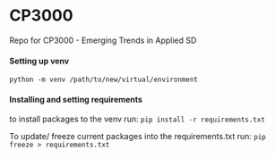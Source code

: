 # CP3000
Repo for CP3000 - Emerging Trends in Applied SD 

#### Setting up venv
`python -m venv /path/to/new/virtual/environment`

#### Installing and setting requirements
to install packages to the venv run:
`pip install -r requirements.txt`

To update/ freeze current packages into the requirements.txt run:
`pip freeze > requirements.txt`
